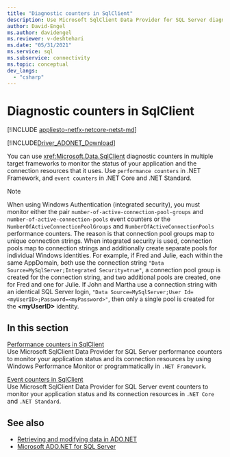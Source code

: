 ```yaml
---
title: "Diagnostic counters in SqlClient"
description: Use Microsoft SqlClient Data Provider for SQL Server diagnostic counters to monitor your application status and its connection resources.
author: David-Engel
ms.author: davidengel
ms.reviewer: v-deshtehari
ms.date: "05/31/2021"
ms.service: sql
ms.subservice: connectivity
ms.topic: conceptual
dev_langs:
  - "csharp"
---
```

# Diagnostic counters in SqlClient

[!INCLUDE [appliesto-netfx-netcore-netst-md](../../includes/appliesto-netfx-netcore-netst-md.md)]

[!INCLUDE[Driver_ADONET_Download](../../includes/driver_adonet_download.md)]

You can use <xref:Microsoft.Data.SqlClient> diagnostic counters in multiple target frameworks to monitor the status of your application and the connection resources that it uses. Use `performance counters` in .NET Framework, and `event counters` in .NET Core and .NET Standard.

> [!NOTE]
> When using Windows Authentication (integrated security), you must monitor either the pair `number-of-active-connection-pool-groups` and `number-of-active-connection-pools` event counters or the `NumberOfActiveConnectionPoolGroups` and `NumberOfActiveConnectionPools` performance counters. The reason is that connection pool groups map to unique connection strings. When integrated security is used, connection pools map to connection strings and additionally create separate pools for individual Windows identities. For example, if Fred and Julie, each within the same AppDomain, both use the connection string `"Data Source=MySqlServer;Integrated Security=true"`, a connection pool group is created for the connection string, and two additional pools are created, one for Fred and one for Julie. If John and Martha use a connection string with an identical SQL Server login, `"Data Source=MySqlServer;User Id=<myUserID>;Password=<myPassword>"`, then only a single pool is created for the **\<myUserID\>** identity.

## In this section

[Performance counters in SqlClient](performance-counters.md)  
Use Microsoft SqlClient Data Provider for SQL Server performance counters to monitor your application status and its connection resources by using Windows Performance Monitor or programmatically in `.NET Framework`.

[Event counters in SqlClient](event-counters.md)  
Use Microsoft SqlClient Data Provider for SQL Server event counters to monitor your application status and its connection resources in `.NET Core` and `.NET Standard`.

## See also

- [Retrieving and modifying data in ADO.NET](retrieving-modifying-data.md)
- [Microsoft ADO.NET for SQL Server](microsoft-ado-net-sql-server.md)
